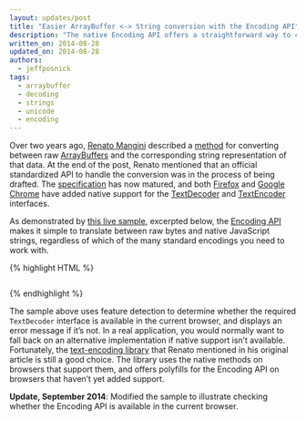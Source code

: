 ```yaml
---
layout: updates/post
title: "Easier ArrayBuffer <-> String conversion with the Encoding API"
description: "The native Encoding API offers a straightforward way to convert between raw binary data and JavaScript strings."
written_on: 2014-08-28
updated_on: 2014-08-28
authors:
  - jeffposnick
tags:
  - arraybuffer
  - decoding
  - strings
  - unicode
  - encoding
---
```

Over two years ago, [Renato Mangini](http://www.html5rocks.com/en/profiles/#renatomangini) described a [method](http://updates.html5rocks.com/2012/06/How-to-convert-ArrayBuffer-to-and-from-String) for converting between raw [ArrayBuffers](https://developer.mozilla.org/en-US/docs/Web/API/ArrayBuffer) and the corresponding string representation of that data. At the end of the post, Renato mentioned that an official standardized API to handle the conversion was in the process of being drafted. The [specification](http://encoding.spec.whatwg.org/) has now matured, and both [Firefox](https://developer.mozilla.org/en-US/Firefox/Releases/18) and [Google Chrome](http://www.chromestatus.com/feature/5714368087982080) have added native support for the [TextDecoder](http://encoding.spec.whatwg.org/#interface-textdecoder) and [TextEncoder](http://encoding.spec.whatwg.org/#interface-textencoder) interfaces.

As demonstrated by [this live sample](https://googlechrome.github.io/samples/encoding-api/index.html), excerpted below, the [Encoding API](http://encoding.spec.whatwg.org/) makes it simple to translate between raw bytes and native JavaScript strings, regardless of which of the many standard encodings you need to work with.

{% highlight HTML %}
<pre id="results"></pre>

<script>
  if ('TextDecoder' in window) {
    // The local files to be fetched, mapped to the encoding that they're using.
    var filesToEncoding = {
      'utf8.bin': 'utf-8',
      'utf16le.bin': 'utf-16le',
      'macintosh.bin': 'macintosh'
    };

    Object.keys(filesToEncoding).forEach(function(file) {
      fetchAndDecode(file, filesToEncoding[file]);
    });
  } else {
    document.querySelector('#results').textContent = 'Your browser does not support the Encoding API.'
  }

  // Use XHR to fetch `file` and interpret its contents as being encoded with `encoding`.
  function fetchAndDecode(file, encoding) {
    var xhr = new XMLHttpRequest();
    xhr.open('GET', file);
    // Using 'arraybuffer' as the responseType ensures that the raw data is returned,
    // rather than letting XMLHttpRequest decode the data first.
    xhr.responseType = 'arraybuffer';
    xhr.onload = function() {
      if (this.status == 200) {
        // The decode() method takes a DataView as a parameter, which is a wrapper on top of the ArrayBuffer.
        var dataView = new DataView(this.response);
        // The TextDecoder interface is documented at http://encoding.spec.whatwg.org/#interface-textdecoder
        var decoder = new TextDecoder(encoding);
        var decodedString = decoder.decode(dataView);
        // Add the decoded file's text to the <pre> element on the page.
        document.querySelector('#results').textContent += decodedString + '\n';
      } else {
        console.error('Error while requesting', file, this);
      }
    };
    xhr.send();
  }
</script>
{% endhighlight %}

The sample above uses feature detection to determine whether the required `TextDecoder` interface is available in the current browser, and displays an error message if it’s not. In a real application, you would normally want to fall back on an alternative implementation if native support isn’t available. Fortunately, the [text-encoding library](https://github.com/inexorabletash/text-encoding) that Renato mentioned in his original article is still a good choice. The library uses the native methods on browsers that support them, and offers polyfills for the Encoding API on browsers that haven’t yet added support.

**Update, September 2014**: Modified the sample to illustrate checking whether the Encoding API is available in the current browser.
